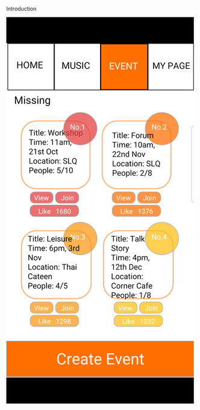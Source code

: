 Introduction

![screen1](https://github.com/deco3500-2017/Genius/blob/master/DigitalPrototype/img3/share3.png)
